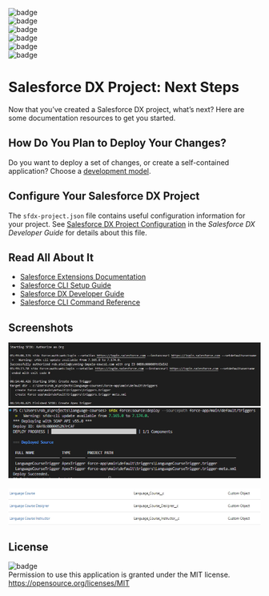![badge](https://img.shields.io/github/languages/top/ratalla816/language-courses)
  <br> 
  ![badge](https://img.shields.io/github/languages/count/ratalla816/language-courses)
  <br>
  ![badge](https://img.shields.io/github/issues/ratalla816/language-courses)
  <br>
  ![badge](https://img.shields.io/github/issues-closed/ratalla816/language-courses)
  <br>
  ![badge](https://img.shields.io/github/last-commit/ratalla816/language-courses)
  <br>
  ![badge](https://img.shields.io/badge/license-MIT-important)

# Salesforce DX Project: Next Steps

Now that you’ve created a Salesforce DX project, what’s next? Here are some documentation resources to get you started.

## How Do You Plan to Deploy Your Changes?

Do you want to deploy a set of changes, or create a self-contained application? Choose a [development model](https://developer.salesforce.com/tools/vscode/en/user-guide/development-models).

## Configure Your Salesforce DX Project

The `sfdx-project.json` file contains useful configuration information for your project. See [Salesforce DX Project Configuration](https://developer.salesforce.com/docs/atlas.en-us.sfdx_dev.meta/sfdx_dev/sfdx_dev_ws_config.htm) in the _Salesforce DX Developer Guide_ for details about this file.

## Read All About It

- [Salesforce Extensions Documentation](https://developer.salesforce.com/tools/vscode/)
- [Salesforce CLI Setup Guide](https://developer.salesforce.com/docs/atlas.en-us.sfdx_setup.meta/sfdx_setup/sfdx_setup_intro.htm)
- [Salesforce DX Developer Guide](https://developer.salesforce.com/docs/atlas.en-us.sfdx_dev.meta/sfdx_dev/sfdx_dev_intro.htm)
- [Salesforce CLI Command Reference](https://developer.salesforce.com/docs/atlas.en-us.sfdx_cli_reference.meta/sfdx_cli_reference/cli_reference.htm)

## Screenshots
  ![Screenshot](./assets/images/start-to-finish.jpg)
  <br>
  ![Screenshot](./assets/images/trigger-deployment.jpg)
  <br>
  <br>
  ![Screenshot](./assets/images/language-course-objects.jpg)
  <br>

## License
  ![badge](https://img.shields.io/badge/license-MIT-important)
  <br>
  Permission to use this application is granted under the MIT license. <https://opensource.org/licenses/MIT>